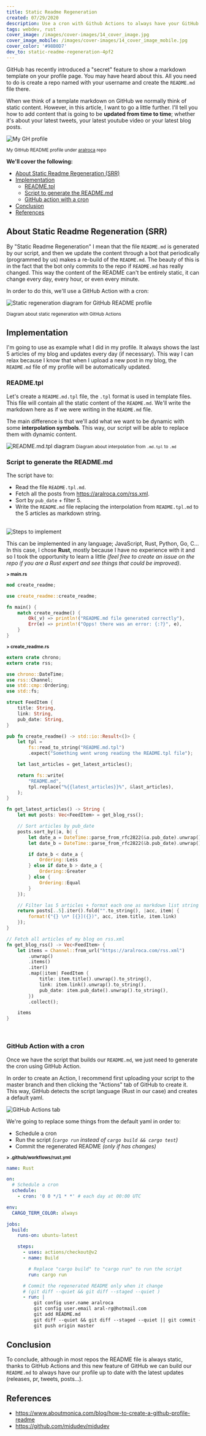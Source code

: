 ```yaml
---
title: Static Readme Regeneration
created: 07/29/2020
description: Use a cron with Github Actions to always have your GitHub README.md profile updated.
tags: webdev, rust
cover_image: /images/cover-images/14_cover_image.jpg
cover_image_mobile: /images/cover-images/14_cover_image_mobile.jpg
cover_color: '#98B0D7'
dev_to: static-readme-regeneration-4pf2
---
```


GitHub has recently introduced a "secret" feature to show a markdown template on your profile page. You may have heard about this. All you need to do is create a repo named with your username and create the `README.md` file there.

When we think of a template markdown on GitHub we normally think of static content. However, in this article, I want to go a little further. I'll tell you how to add content that is going to be **updated from time to time**; whether it's about your latest tweets, your latest youtube video or your latest blog posts.

<img src="/images/blog-images/my-gh-profile.png" alt="My GH profile" class="center" />

<small class="center">My GitHub README profile under [aralroca](https://github.com/aralroca/aralroca) repo</small>

**We'll cover the following:**

- [About Static Readme Regeneration (SRR)](#about-static-readme-regeneration-srr)
- [Implementation](#implementation)
  - [README.tpl](#readmetpl)
  - [Script to generate the README.md](#script-to-generate-the-readmemd)
  - [GitHub action with a cron](#github-action-with-a-cron)
- [Conclusion](#conclusion)
- [References](#references)

## About Static Readme Regeneration (SRR)

By "Static Readme Regeneration" I mean that the file `README.md` is generated by our script, and then we update the content through a bot that periodically (programmed by us) makes a re-build of the `README.md`. The beauty of this is in the fact that the bot only commits to the repo if `README.md` has really changed. This way the content of the README can't be entirely static, it can change every day, every hour, or even every minute.

In order to do this, we'll use a GitHub Action with a cron:

<img src="/images/blog-images/regeneration.png" alt="Static regeneration diagram for GitHub README profile" class="center" />

<small class="center">Diagram about static regeneration with GitHub Actions</small>

## Implementation

I'm going to use as example what I did in my profile. It always shows the last 5 articles of my blog and updates every day (if necessary). This way I can relax because I know that when I upload a new post in my blog, the `README.md` file of my profile will be automatically updated.

### README.tpl

Let's create a `README.md.tpl` file, the `.tpl` format is used in template files. This file will contain all the static content of the `README.md`. We'll write the markdown here as if we were writing in the `README.md` file.

The main difference is that we'll add what we want to be dynamic with some **interpolation symbols**. This way, our script will be able to replace them with dynamic content.

<img src="/images/blog-images/tpl.png" alt="README.md.tpl diagram" class="center" />
<small class="center">Diagram about interpolation from <code>.md.tpl</code> to <code>.md</code></small>

### Script to generate the README.md

The script have to:

- Read the file `README.tpl.md`.
- Fetch all the posts from https://aralroca.com/rss.xml.
- Sort by `pub_date` + filter 5.
- Write the `README.md` file replacing the interpolation from `README.tpl.md` to the 5 articles as markdown string.

<br />
<img src="/images/blog-images/script.png" alt="Steps to implement" class="center" />

This can be implemented in any language; JavaScript, Rust, Python, Go, C... In this case, I chose **Rust**, mostly because I have no experience with it and so I took the opportunity to learn a little _(feel free to create an issue on the repo if you are a Rust expert and see things that could be improved)_.

<small><b>> main.rs</b></small>

```rs
mod create_readme;

use create_readme::create_readme;

fn main() {
    match create_readme() {
        Ok(_v) => println!("README.md file generated correctly"),
        Err(e) => println!("Opps! there was an error: {:?}", e),
    }
}
```

<small><b>> create_readme.rs</b></small>

```rs
extern crate chrono;
extern crate rss;

use chrono::DateTime;
use rss::Channel;
use std::cmp::Ordering;
use std::fs;

struct FeedItem {
    title: String,
    link: String,
    pub_date: String,
}

pub fn create_readme() -> std::io::Result<()> {
    let tpl =
        fs::read_to_string("README.md.tpl")
        .expect("Something went wrong reading the README.tpl file");

    let last_articles = get_latest_articles();

    return fs::write(
        "README.md",
        tpl.replace("%{{latest_articles}}%", &last_articles),
    );
}

fn get_latest_articles() -> String {
    let mut posts: Vec<FeedItem> = get_blog_rss();

    // Sort articles by pub_date
    posts.sort_by(|a, b| {
        let date_a = DateTime::parse_from_rfc2822(&a.pub_date).unwrap();
        let date_b = DateTime::parse_from_rfc2822(&b.pub_date).unwrap();

        if date_b < date_a {
            Ordering::Less
        } else if date_b > date_a {
            Ordering::Greater
        } else {
            Ordering::Equal
        }
    });

    // Filter las 5 articles + format each one as markdown list string
    return posts[..5].iter().fold("".to_string(), |acc, item| {
        format!("{} \n* [{}]({})", acc, item.title, item.link)
    });
}

// Fetch all articles of my blog on rss.xml
fn get_blog_rss() -> Vec<FeedItem> {
    let items = Channel::from_url("https://aralroca.com/rss.xml")
        .unwrap()
        .items()
        .iter()
        .map(|item| FeedItem {
            title: item.title().unwrap().to_string(),
            link: item.link().unwrap().to_string(),
            pub_date: item.pub_date().unwrap().to_string(),
        })
        .collect();

    items
}
```

<br />

### GitHub Action with a cron

Once we have the script that builds our `README.md`, we just need to generate the cron using GitHub Action.

In order to create an Action, I recommend first uploading your script to the master branch and then clicking the "Actions" tab of GitHub to create it. This way, GitHub detects the script language (Rust in our case) and creates a default yaml.

<img src="/images/blog-images/action-tab.png" alt="GitHub Actions tab" class="center" />

We're going to replace some things from the default yaml in order to:

- Schedule a cron
- Run the script _(`cargo run` instead of `cargo build && cargo test`)_
- Commit the regenerated README _(only if has changes)_

<small><b>> .github/workflows/rust.yml</b></small>

```yml
name: Rust

on:
  # Schedule a cron
  schedule:
    - cron: '0 0 */1 * *' # each day at 00:00 UTC

env:
  CARGO_TERM_COLOR: always

jobs:
  build:
    runs-on: ubuntu-latest

    steps:
      - uses: actions/checkout@v2
      - name: Build

        # Replace "cargo build" to "cargo run" to run the script
        run: cargo run

      # Commit the regenerated README only when it change
      # (git diff --quiet && git diff --staged --quiet )
      - run: |
          git config user.name aralroca
          git config user.email aral-rg@hotmail.com
          git add README.md
          git diff --quiet && git diff --staged --quiet || git commit -m "[gh-action] Update README"
          git push origin master
```

## Conclusion

To conclude, although in most repos the README file is always static, thanks to GitHub Actions and this new feature of GitHub we can build our `README.md` to always have our profile up to date with the latest updates (releases, pr, tweets, posts...).

## References

- https://www.aboutmonica.com/blog/how-to-create-a-github-profile-readme
- https://github.com/midudev/midudev
